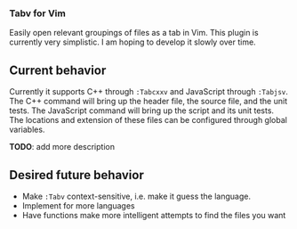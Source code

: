 ### Tabv for Vim

Easily open relevant groupings of files as a tab in Vim. This plugin is
currently very simplistic. I am hoping to develop it slowly over time.

## Current behavior
Currently it supports C++ through `:Tabcxxv` and JavaScript through `:Tabjsv`.
The C++ command will bring up the header file, the source file, and the unit
tests. The JavaScript command will bring up the script and its unit tests. The
locations and extension of these files can be configured through global
variables.

**TODO**: add more description

## Desired future behavior
+ Make `:Tabv` context-sensitive, i.e. make it guess the language.
+ Implement for more languages
+ Have functions make more intelligent attempts to find the files you want
